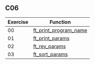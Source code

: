 ## C06

| Exercise | Function |
|---|---|
| 00 | [ft_print_program_name](00_ft_print_program_name) |
| 01 | [ft_print_params](01_ft_print_params) |
| 02 | [ft_rev_params](02_ft_rev_params) |
| 03 | [ft_sort_params](03_ft_sort_params) |

